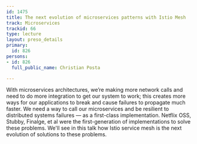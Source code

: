 ```yaml
---
id: 1475
title: The next evolution of microservices patterns with Istio Mesh
track: Microservices
trackid: 66
type: lecture
layout: preso_details
primary:
  id: 826
persons:
- id: 826
  full_public_name: Christian Posta

---
```

With microservices architectures, we’re making more network calls and need to do more integration to get our system to work; this creates more ways for our applications to break and cause failures to propagate much faster. We need a way to call our microservices and be resilient to distributed systems failures — as a first-class implementation. Netflix OSS, Stubby, Finalge, et al were the first-generation of implementations to solve these problems. We'll see in this talk how Istio service mesh is the next evolution of solutions to these problems. 